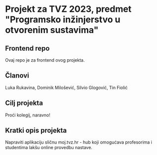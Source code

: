 # Projekt za TVZ 2023, predmet "Programsko inžinjerstvo u otvorenim sustavima"

## Frontend repo

Ovaj repo je za frontend ovog projekta.

## Članovi

Luka Rukavina,
Dominik Milošević,
Silvio Glogović,
Tin Fiolić

## Cilj projekta

Proći kolegij, naravno!

## Kratki opis projekta

Napraviti aplikaciju sličnu moj.tvz.hr - hub koji omogućava profesorima i studentima lakšu online provedbu nastave.
